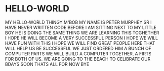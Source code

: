# HELLO-WORLD
MY HELLO-WORLD THINGY M'BOB
MY NAME IS PETER MURPHEY SR
I HAVE NEVER WRITTEN CODE BEFORE
I AM SITTING NEXT TO MY LITTLE BOY
HE IS DOING THE SAME THING
WE ARE LEARNING THIS TOGHETHER
I HOPE HE WILL BECOME A VERY SUCCESSFUL PERSON
I HOPE WE WILL HAVE FUN WITH THIS
I HOPE WE WILL FIND GREAT PEOPLE HERE THAT WILL HELP US BE SUCCESSFUL
WE JUST ORDERED HIM A BUNCH OF COMPUTER PARTS
WE WILL BUILD A COMPUTER TOGETHER, A FIRTS FOR BOTH OF US.
WE ARE GOING TO THE BEACH TO CELIBRATE OUR BDAYS SOON
THATS ALL FOR NOW
BYE
